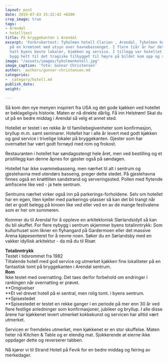 ```yaml
---
layout: post
date: 2019-07-03 15:32:43 +0200
crop_image: true
tags:
- Arendal
- hotelltest
title: På bryggekanten i Arendal
excerpt: 'Forbrukertest: Tyholmen hotell Clarion , Arendal. Tyholmen hotell ligger
  på en kremtomt med utsyn over havnebassenget. I flere tiår år har dette hotellet
  hatt byens beste lokaler, kjøkken og service. I tillegg var hotellet et vakkert
  bygg helt til det tragiske tilbygget til høyre på bildet kom opp og skjemmet arkitekturen.'
image: "/assets/images/tyholmenhotell.jpg"
image_caption: 'foto: Gunnar Christensen'
author: _authors/gunnar-christensen.md
categories:
- _category/hotell.md
publish_date: 
weight: 

---
```

  
  
Så kom den nye menyen inspirert fra USA og det gode kjøkken ved hotellet er beklageligvis historie. Maten er nå direkte dårlig. Få inn Helstrøm! Skal du ut på en bedre middag i Arendal så velg et annet sted.

Hotellet er testet i en rekke år til familiebegivenheter som konfirmasjon, bryllup m.m. samt seminarer. Hotellet har i alle år levert med godt kjøkken og god service i trivelige lokaler på bryggekanten. Gjester som har overnattet har vært godt fornøyd med rom og frokost.

Restauranten i hotellet har søndagsstengt hele året, men ved bestilling og et pristillegg kan denne åpnes for gjester også på søndagen.

Hotellet har ikke svømmebasseng, men nærhet til alt i sentrum og gjestehavna med utendørs basseng, preger dette stedet. På gjestehavna finnes også en knøttliten sandstrand og serveringssted. Pollen med flytende amfiscene like ved - ja hele sentrum.

Sentrums nærhet virker også inn på parkerings-forholdene. Selv om hotellet har en egen, liten kjeller med parkerings-plasser så kan det bli trangt når det er godt belegg på kinoen like ved eller ved en av de mange festivalene som er her om sommeren.

Kommer du til Arendal for å oppleve en arkitektonisk Slørlandsidyll så kan du bli skuffet. For flere nybygg i sentrum skjemmer byens totalinntrykk: Som kulturhuset som likner en flyhangard på Gardermoen eller det massive Arena kjøpesenteret for å nevne noen. Søker du en Sørlandsby med en vakker idyllisk arkitektur - da må du til Risør.

**Totalinntrykk**  
Testet i tidsrommet fra 1982  
Tiltalende hotell med god service og utmerket kjøkken fine lokaliteter på en fantastisk tomt på bryggekanten i Arendal sentrum.  
**Rom**  
Ikke testet med overnatting. Det taes derfor forbehold om endringer i rankingen når overnatting er prøvet.  
**Omgivelser   
**Et vel drevet hotell på ei sentral, men rolig tomt. i byens sentrum.  
**Spisestedet   
**Spisestedet er testet en rekke ganger i en periode på mer enn 30 år ved flere festlige anledninger som konfirmasjoner, jubileer og bryllup. I alle disse årene har kjøkkenet levert utmerket kokkekunst og servicen har alltid vært utmerket.

Servicen er fremdeles utmerket, men kjøkkenet er en stor skuffelse. Maten heter nå Kitchen & Table og er elendig mat. Sjokkerende at eierne ikke oppdager dette og reverserer tabben. 

Nå kjører vi til Strand Hotell på Fevik for en bedre middag og feiring av merkedager.